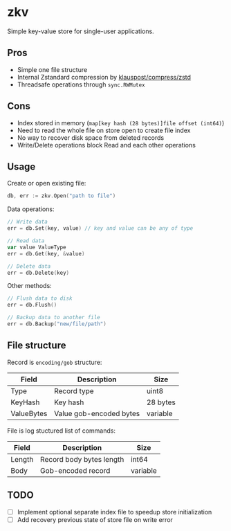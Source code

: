 # zkv

Simple key-value store for single-user applications.

## Pros

* Simple one file structure
* Internal Zstandard compression by [klauspost/compress/zstd](https://github.com/klauspost/compress/tree/master/zstd)
* Threadsafe operations through `sync.RWMutex`

## Cons

* Index stored in memory (`map[key hash (28 bytes)]file offset (int64)`)
* Need to read the whole file on store open to create file index
* No way to recover disk space from deleted records
* Write/Delete operations block Read and each other operations

## Usage

Create or open existing file:

```go
db, err := zkv.Open("path to file")
```

Data operations:

```go
// Write data
err = db.Set(key, value) // key and value can be any of type

// Read data
var value ValueType
err = db.Get(key, &value)

// Delete data
err = db.Delete(key)
```

Other methods:

```go
// Flush data to disk
err = db.Flush()

// Backup data to another file
err = db.Backup("new/file/path")
```

## File structure

Record is `encoding/gob` structure:

| Field      | Description                        | Size     |
| ---------- | ---------------------------------- | -------- |
| Type       | Record type                        | uint8    |
| KeyHash    | Key hash                           | 28 bytes |
| ValueBytes | Value gob-encoded bytes            | variable |

File is log stuctured list of commands:

| Field  | Description              | Size     |
| -------| ------------------------ | -------- |
| Length | Record body bytes length | int64    |
| Body   | Gob-encoded record       | variable |

## TODO

- [ ] Implement optional separate index file to speedup store initialization
- [ ] Add recovery previous state of store file on write error
